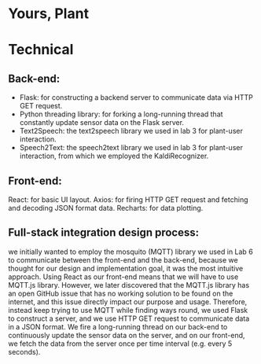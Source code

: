 # Yours, Plant

# Technical
## Back-end:
* Flask: for constructing a backend server to communicate data via HTTP GET request.
* Python threading library: for forking a long-running thread that constantly update sensor data on the Flask server.
* Text2Speech: the text2speech library we used in lab 3 for plant-user interaction.
* Speech2Text: the speech2text library we used in lab 3 for plant-user interaction, from which we employed the KaldiRecognizer.

## Front-end:
React: for basic UI layout.
Axios: for firing HTTP GET request and fetching and decoding JSON format data.
Recharts: for data plotting.

## Full-stack integration design process: 
we initially wanted to employ the mosquito (MQTT) library we used in Lab 6 to communicate between the front-end and the back-end, because we thought for our design and implementation goal, it was the most intuitive approach. Using React as our front-end means that we will have to use MQTT.js library. However, we later discovered that the MQTT.js library has an open GitHub issue that has no working solution to be found on the internet, and this issue directly impact our purpose and usage. Therefore, instead keep trying to use MQTT while finding ways round, we used Flask to construct a server, and we use HTTP GET request to communicate data in a JSON format. We fire a long-running thread on our back-end to continuously update the sensor data on the server, and on our front-end, we fetch the data from the server once per time interval (e.g. every 5 seconds).
